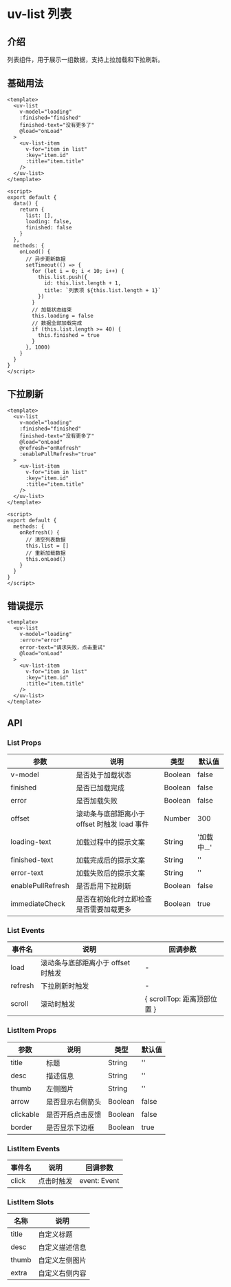 # uv-list 列表

## 介绍

列表组件，用于展示一组数据，支持上拉加载和下拉刷新。

## 基础用法

```vue
<template>
  <uv-list
    v-model="loading"
    :finished="finished"
    finished-text="没有更多了"
    @load="onLoad"
  >
    <uv-list-item
      v-for="item in list"
      :key="item.id"
      :title="item.title"
    />
  </uv-list>
</template>

<script>
export default {
  data() {
    return {
      list: [],
      loading: false,
      finished: false
    }
  },
  methods: {
    onLoad() {
      // 异步更新数据
      setTimeout(() => {
        for (let i = 0; i < 10; i++) {
          this.list.push({
            id: this.list.length + 1,
            title: `列表项 ${this.list.length + 1}`
          })
        }
        // 加载状态结束
        this.loading = false
        // 数据全部加载完成
        if (this.list.length >= 40) {
          this.finished = true
        }
      }, 1000)
    }
  }
}
</script>
```

## 下拉刷新

```vue
<template>
  <uv-list
    v-model="loading"
    :finished="finished"
    finished-text="没有更多了"
    @load="onLoad"
    @refresh="onRefresh"
    :enablePullRefresh="true"
  >
    <uv-list-item
      v-for="item in list"
      :key="item.id"
      :title="item.title"
    />
  </uv-list>
</template>

<script>
export default {
  methods: {
    onRefresh() {
      // 清空列表数据
      this.list = []
      // 重新加载数据
      this.onLoad()
    }
  }
}
</script>
```

## 错误提示

```vue
<template>
  <uv-list
    v-model="loading"
    :error="error"
    error-text="请求失败，点击重试"
    @load="onLoad"
  >
    <uv-list-item
      v-for="item in list"
      :key="item.id"
      :title="item.title"
    />
  </uv-list>
</template>
```

## API

### List Props

| 参数 | 说明 | 类型 | 默认值 |
|------|------|------|--------|
| v-model | 是否处于加载状态 | Boolean | false |
| finished | 是否已加载完成 | Boolean | false |
| error | 是否加载失败 | Boolean | false |
| offset | 滚动条与底部距离小于 offset 时触发 load 事件 | Number | 300 |
| loading-text | 加载过程中的提示文案 | String | '加载中...' |
| finished-text | 加载完成后的提示文案 | String | '' |
| error-text | 加载失败后的提示文案 | String | '' |
| enablePullRefresh | 是否启用下拉刷新 | Boolean | false |
| immediateCheck | 是否在初始化时立即检查是否需要加载更多 | Boolean | true |

### List Events

| 事件名 | 说明 | 回调参数 |
|--------|------|----------|
| load | 滚动条与底部距离小于 offset 时触发 | - |
| refresh | 下拉刷新时触发 | - |
| scroll | 滚动时触发 | { scrollTop: 距离顶部位置 } |

### ListItem Props

| 参数 | 说明 | 类型 | 默认值 |
|------|------|------|--------|
| title | 标题 | String | '' |
| desc | 描述信息 | String | '' |
| thumb | 左侧图片 | String | '' |
| arrow | 是否显示右侧箭头 | Boolean | false |
| clickable | 是否开启点击反馈 | Boolean | false |
| border | 是否显示下边框 | Boolean | true |

### ListItem Events

| 事件名 | 说明 | 回调参数 |
|--------|------|----------|
| click | 点击时触发 | event: Event |

### ListItem Slots

| 名称 | 说明 |
|------|------|
| title | 自定义标题 |
| desc | 自定义描述信息 |
| thumb | 自定义左侧图片 |
| extra | 自定义右侧内容 | 